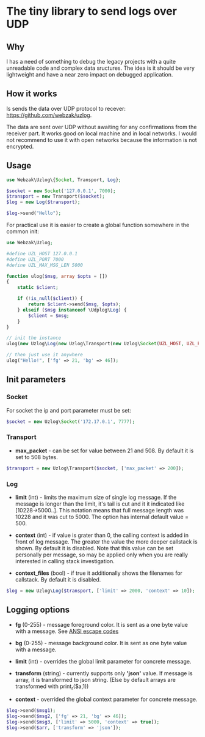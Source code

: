 # The tiny library to send logs over UDP


## Why

I has a need of something to debug the legacy projects with a quite unreadable code and complex data sructures. The idea is it should be very lightweight and have a near zero impact on debugged application.


## How it works

Is sends the data over UDP protocol to recever: <https://github.com/webzak/uzlog>.

The data are sent over UDP without awaiting for any confirmations from the receiver part. It works good on local machine and in local networks. I would not recommend to use it with open networks because the information is not encrypted.


## Usage

```php
use Webzak\Uzlog\{Socket, Transport, Log};

$socket = new Socket('127.0.0.1', 7000);
$transport = new Transport($socket);
$log = new Log($transport);

$log->send("Hello");
```

For practical use it is easier to create a global function somewhere in the common init:

```php
use Webzak\Uzlog;

#define UZL_HOST 127.0.0.1
#define UZL_PORT 7000
#define UZL_MAX_MSG_LEN 5000

function ulog($msg, array $opts = [])
{
    static $client;

    if (!is_null($client)) {
        return $client->send($msg, $opts);
    } elseif ($msg instanceof \Udplog\Log) {
        $client = $msg;
    }
}

// init the instance
ulog(new Uzlog\Log(new Uzlog\Transport(new Uzlog\Socket(UZL_HOST, UZL_PORT), ['limit' => UZL_MAX_MSG_LEN]));

// then just use it anywhere
ulog("Hello!", ['fg' => 21, 'bg' => 46]);
```


## Init parameters


### Socket

For socket the ip and port parameter must be set:

```php
$socket = new Uzlog\Socket('172.17.0.1', 7777);
```


### Transport

-   **max_packet** - can be set for value between 21 and 508. By default it is set to 508 bytes.

```php
$transport = new Uzlog\Transport($socket, ['max_packet' => 200]);
```


### Log

-   **limit** (int) - limits the maximum size of single log message. If the message is longer than the limit, it's tail is cut and it it indicated like [10228->5000..]. This notation means that full message length was 10228 and it was cut to 5000. The option has internal default value = 500.

-   **context** (int) - if value is grater than 0, the calling context is added in front of log message. The greater the value the more deeper callstack is shown. By default it is disabled. Note that this value can be set personally per message, so may be applied only when you are really interested in calling stack investigation.

-   **context_files** (bool) - if true it additionally shows the filenames for callstack. By default it is disabled.

```php
$log = new Uzlog\Log($transport, ['limit' => 2000, 'context' => 10]);
```


## Logging options

-   **fg** (0-255) - message foreground color. It is sent as a one byte value with a message. See [ANSI escape codes](https://en.wikipedia.org/wiki/ANSI_escape_code#8-bit)

-   **bg** (0-255) - message background color. It is sent as one byte value with a message.

-   **limit** (int) - overrides the global limit parameter for concrete message.

-   **transform** (string) - currently supports only **'json'** value. If message is array, it is transformed to json string. (Else by default arrays are transformed with print<sub>r</sub>($a,1))

-   **context** - overrided the global context parameter for concrete message.

```php
$log->send($msg1);
$log->send($msg2, ['fg' => 21, 'bg' => 46]);
$log->send($msg3, ['limit' => 5000, 'context' => true]);
$log->send($arr, ['transform' => 'json']);
```
